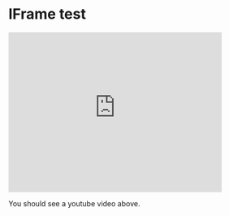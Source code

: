# IFrame test

<iframe width="420" height="315" src="http://www.youtube.com/embed/ZVIF995tf9o" frameborder="0" allowfullscreen></iframe>

You should see a youtube video above.